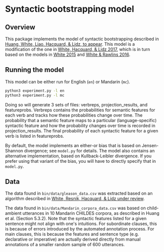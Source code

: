 # Syntactic bootstrapping model

## Overview

This package implements the model of syntactic bootstrapping described in [Huang, White, Liao, Hacquard, & Lidz, to appear](https://ling.auf.net/lingbuzz/005553). This model is a modification of the one in [White, Hacquard, & Lidz 2017](http://aswhite.net/papers/white_labeling_2017.pdf), which is in turn based on the models in [White 2015](http://aswhite.net/papers/white_information_2015.pdf) and [White & Rawlins 2016](http://aswhite.net/papers/white_computational_2016_salt.pdf). 

## Running the model

This model can be either run for English (`en`) or Mandarin (`mc`).

```bash
python3 experiment.py -l en
python3 experiment.py -l mc
```

Doing so will generate 3 sets of files: verbreps, projection_results, and featureprobs. Verbreps contains the probabilities for semantic features for each verb and tracks how these probabilities change over time. The probability that a semantic feature maps to a particular (language-specific) syntactic feature and how the probability changes over time is recorded in projection_results. The final probability of each syntactic feature for a given verb is listed in featureprobs.

By default, the model implements an either-or bias that is based on Jensen-Shannon divergence; see `model.py` for details. The model also contains an alternative implementation, based on Kullback-Leibler divergence. If you prefer using that variant of the bias, you will have to directly specify that in `model.py`.

## Data
The data found in `bin/data/gleason_data.csv` was extracted based on an algorithm described in [White, Resnik, Hacquard, & Lidz under review](http://aswhite.net/papers/white_contextual_2016.pdf).

The data found in `bin/data/Mandarin_corpora_data.csv` was based on child-ambient utterances in 10 Mandarin CHILDES corpora, as described in Huang et al. (Section 5.3.2). Note that the syntactic features listed for a given sentence might not align with one's intuitions. For subordinate clauses, this is because of errors introduced by the automated annotation process. For main clauses, this is because the features and sentence type (e.g. declarative or imperative) are actually derived directly from manual annotations of a smaller random sample of 600 utterances.